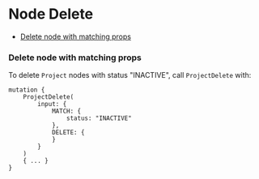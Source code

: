 # Node Delete

* [Delete node with matching props](#delete-node-with-matching-props)

### Delete node with matching props

To delete `Project` nodes with status "INACTIVE", call `ProjectDelete` with: 

```
mutation {
    ProjectDelete(
        input: {
            MATCH: {
                status: "INACTIVE"
            },
            DELETE: {
            }
        }
    )
    { ... }
}
```